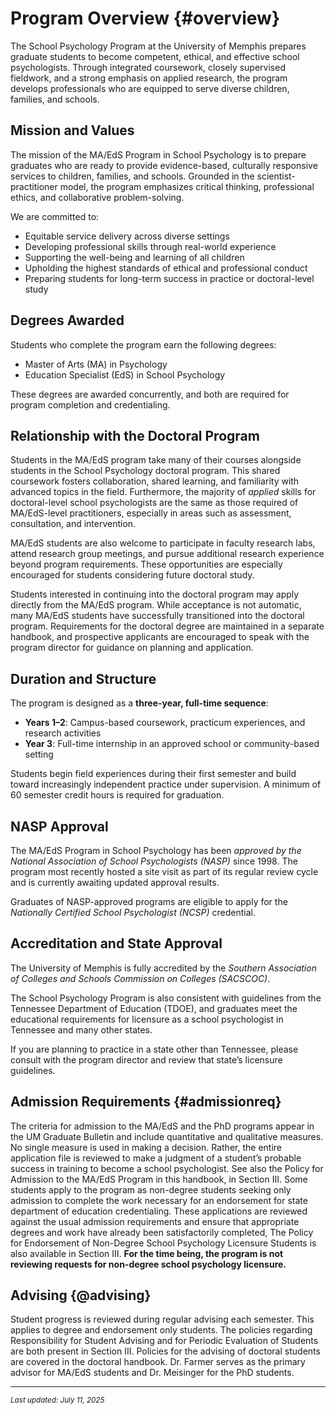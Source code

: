 # Program Overview {#overview}

The School Psychology Program at the University of Memphis prepares graduate students to become competent, ethical, and effective school psychologists. Through integrated coursework, closely supervised fieldwork, and a strong emphasis on applied research, the program develops professionals who are equipped to serve diverse children, families, and schools.

## Mission and Values

The mission of the MA/EdS Program in School Psychology is to prepare graduates who are ready to provide evidence-based, culturally responsive services to children, families, and schools. Grounded in the scientist-practitioner model, the program emphasizes critical thinking, professional ethics, and collaborative problem-solving.

We are committed to:
- Equitable service delivery across diverse settings  
- Developing professional skills through real-world experience  
- Supporting the well-being and learning of all children  
- Upholding the highest standards of ethical and professional conduct  
- Preparing students for long-term success in practice or doctoral-level study  

## Degrees Awarded

Students who complete the program earn the following degrees:
- Master of Arts (MA) in Psychology
- Education Specialist (EdS) in School Psychology

These degrees are awarded concurrently, and both are required for program completion and credentialing.

## Relationship with the Doctoral Program 

Students in the MA/EdS program take many of their courses alongside students in the School Psychology doctoral program. This shared coursework fosters collaboration, shared learning, and familiarity with advanced topics in the field. Furthermore, the majority of *applied* skills for doctoral-level school psychologists are the same as those required of MA/EdS-level practitioners, especially in areas such as assessment, consultation, and intervention.

MA/EdS students are also welcome to participate in faculty research labs, attend research group meetings, and pursue additional research experience beyond program requirements. These opportunities are especially encouraged for students considering future doctoral study.

Students interested in continuing into the doctoral program may apply directly from the MA/EdS program. While acceptance is not automatic, many MA/EdS students have successfully transitioned into the doctoral program. Requirements for the doctoral degree are maintained in a separate handbook, and prospective applicants are encouraged to speak with the program director for guidance on planning and application.

## Duration and Structure

The program is designed as a **three-year, full-time sequence**:
- **Years 1–2**: Campus-based coursework, practicum experiences, and research activities
- **Year 3**: Full-time internship in an approved school or community-based setting

Students begin field experiences during their first semester and build toward increasingly independent practice under supervision. A minimum of 60 semester credit hours is required for graduation.

## NASP Approval

The MA/EdS Program in School Psychology has been *approved by the National Association of School Psychologists (NASP)* since 1998. The program most recently hosted a site visit as part of its regular review cycle and is currently awaiting updated approval results.

Graduates of NASP-approved programs are eligible to apply for the *Nationally Certified School Psychologist (NCSP)* credential.

## Accreditation and State Approval

The University of Memphis is fully accredited by the *Southern Association of Colleges and Schools Commission on Colleges (SACSCOC)*.

The School Psychology Program is also consistent with guidelines from the Tennessee Department of Education (TDOE), and graduates meet the educational requirements for licensure as a school psychologist in Tennessee and many other states.

If you are planning to practice in a state other than Tennessee, please consult with the program director and review that state’s licensure guidelines.

## Admission Requirements {#admissionreq}
The criteria for admission to the MA/EdS and the PhD programs appear in the UM Graduate Bulletin and include quantitative and qualitative measures. No single measure is used in making a decision.  Rather, the entire application file is reviewed to make a judgment of a student’s probable success in training to become a school psychologist.  See also the Policy for Admission to the MA/EdS Program in this handbook, in Section III.  Some students apply to the program as non-degree students seeking only admission to complete the work necessary for an endorsement for state department of education credentialing.  These applications are reviewed against the usual admission requirements and ensure that appropriate degrees and work have already been satisfactorily completed, The Policy for Endorsement of Non-Degree School Psychology Licensure Students is also available in Section III. **For the time being, the program is not reviewing requests for non-degree school psychology licensure.**

## Advising {@advising}
Student progress is reviewed during regular advising each semester. This applies to degree and endorsement only students. The policies regarding Responsibility for Student Advising and for Periodic Evaluation of Students are both present in Section III. Policies for the advising of doctoral students are covered in the doctoral handbook. Dr. Farmer serves as the primary advisor for MA/EdS students and Dr. Meisinger for the PhD students.

***
<small>*Last updated: July 11, 2025*</small>
